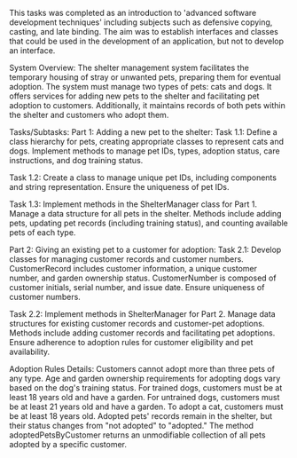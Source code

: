 This tasks was completed as an introduction to 'advanced software development techniques' including subjects such as defensive copying, casting, and late binding. The aim was to establish interfaces and classes that could be used in the development of an application, but not to develop an interface.

System Overview:
The shelter management system facilitates the temporary housing of stray or unwanted pets, preparing them for eventual adoption. The system must manage two types of pets: cats and dogs. It offers services for adding new pets to the shelter and facilitating pet adoption to customers. Additionally, it maintains records of both pets within the shelter and customers who adopt them.

Tasks/Subtasks:
Part 1: Adding a new pet to the shelter:
Task 1.1:
Define a class hierarchy for pets, creating appropriate classes to represent cats and dogs.
Implement methods to manage pet IDs, types, adoption status, care instructions, and dog training status.

Task 1.2:
Create a class to manage unique pet IDs, including components and string representation.
Ensure the uniqueness of pet IDs.

Task 1.3:
Implement methods in the ShelterManager class for Part 1.
Manage a data structure for all pets in the shelter.
Methods include adding pets, updating pet records (including training status), and counting available pets of each type.

Part 2: Giving an existing pet to a customer for adoption:
Task 2.1:
Develop classes for managing customer records and customer numbers.
CustomerRecord includes customer information, a unique customer number, and garden ownership status.
CustomerNumber is composed of customer initials, serial number, and issue date.
Ensure uniqueness of customer numbers.

Task 2.2:
Implement methods in ShelterManager for Part 2.
Manage data structures for existing customer records and customer-pet adoptions.
Methods include adding customer records and facilitating pet adoptions.
Ensure adherence to adoption rules for customer eligibility and pet availability.

Adoption Rules Details:
Customers cannot adopt more than three pets of any type.
Age and garden ownership requirements for adopting dogs vary based on the dog's training status.
For trained dogs, customers must be at least 18 years old and have a garden.
For untrained dogs, customers must be at least 21 years old and have a garden.
To adopt a cat, customers must be at least 18 years old.
Adopted pets' records remain in the shelter, but their status changes from "not adopted" to "adopted."
The method adoptedPetsByCustomer returns an unmodifiable collection of all pets adopted by a specific customer.
